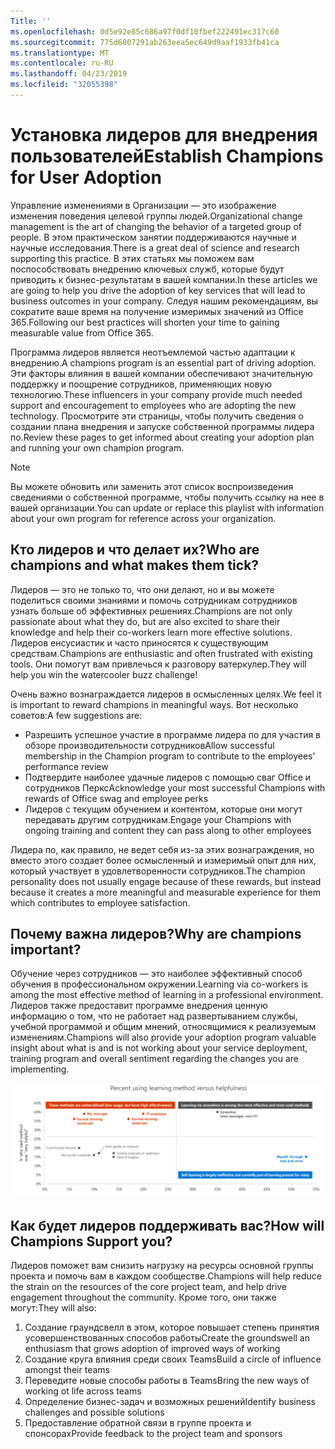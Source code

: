 ```yaml
---
Title: ''
ms.openlocfilehash: 0d5e92e85c686a97f0df10fbef222491ec317c60
ms.sourcegitcommit: 775d6807291ab263eea5ec649d9aaf1933fb41ca
ms.translationtype: MT
ms.contentlocale: ru-RU
ms.lasthandoff: 04/23/2019
ms.locfileid: "32055398"
---
```

# <a name="establish-champions-for-user-adoption"></a><span data-ttu-id="82ba6-102">Установка лидеров для внедрения пользователей</span><span class="sxs-lookup"><span data-stu-id="82ba6-102">Establish Champions for User Adoption</span></span> 

<span data-ttu-id="82ba6-103">Управление изменениями в Организации — это изображение изменения поведения целевой группы людей.</span><span class="sxs-lookup"><span data-stu-id="82ba6-103">Organizational change management is the art of changing the behavior of a targeted group of people.</span></span> <span data-ttu-id="82ba6-104">В этом практическом занятии поддерживаются научные и научные исследования.</span><span class="sxs-lookup"><span data-stu-id="82ba6-104">There is a great deal of science and research supporting this practice.</span></span> <span data-ttu-id="82ba6-105">В этих статьях мы поможем вам поспособствовать внедрению ключевых служб, которые будут приводить к бизнес-результатам в вашей компании.</span><span class="sxs-lookup"><span data-stu-id="82ba6-105">In these articles we are going to help you drive the adoption of key services that will lead to business outcomes in your company.</span></span>  <span data-ttu-id="82ba6-106">Следуя нашим рекомендациям, вы сократите ваше время на получение измеримых значений из Office 365.</span><span class="sxs-lookup"><span data-stu-id="82ba6-106">Following our best practices will shorten your time to gaining measurable value from Office 365.</span></span>  

<span data-ttu-id="82ba6-107">Программа лидеров является неотъемлемой частью адаптации к внедрению.</span><span class="sxs-lookup"><span data-stu-id="82ba6-107">A champions program is an essential part of driving adoption.</span></span> <span data-ttu-id="82ba6-108">Эти факторы влияния в вашей компании обеспечивают значительную поддержку и поощрение сотрудников, применяющих новую технологию.</span><span class="sxs-lookup"><span data-stu-id="82ba6-108">These influencers in your company provide much needed support and encouragement to employees who are adopting the new technology.</span></span> <span data-ttu-id="82ba6-109">Просмотрите эти страницы, чтобы получить сведения о создании плана внедрения и запуске собственной программы лидера по.</span><span class="sxs-lookup"><span data-stu-id="82ba6-109">Review these pages to get informed about creating your adoption plan and running your own champion program.</span></span> 

> [!NOTE]
> <span data-ttu-id="82ba6-110">Вы можете обновить или заменить этот список воспроизведения сведениями о собственной программе, чтобы получить ссылку на нее в вашей организации.</span><span class="sxs-lookup"><span data-stu-id="82ba6-110">You can update or replace this playlist with information about your own program for reference across your organization.</span></span>

## <a name="who-are-champions-and-what-makes-them-tick"></a><span data-ttu-id="82ba6-111">Кто лидеров и что делает их?</span><span class="sxs-lookup"><span data-stu-id="82ba6-111">Who are champions and what makes them tick?</span></span>

<span data-ttu-id="82ba6-112">Лидеров — это не только то, что они делают, но и вы можете поделиться своими знаниями и помочь сотрудникам сотрудников узнать больше об эффективных решениях.</span><span class="sxs-lookup"><span data-stu-id="82ba6-112">Champions are not only passionate about what they do, but are also excited to share their knowledge and help their co-workers learn more effective solutions.</span></span> <span data-ttu-id="82ba6-113">Лидеров енсусиастик и часто приносятся к существующим средствам.</span><span class="sxs-lookup"><span data-stu-id="82ba6-113">Champions are enthusiastic and often frustrated with existing tools.</span></span> <span data-ttu-id="82ba6-114">Они помогут вам привлечься к разговору ватеркулер.</span><span class="sxs-lookup"><span data-stu-id="82ba6-114">They will help you win the watercooler buzz challenge!</span></span>  

<span data-ttu-id="82ba6-115">Очень важно вознаграждается лидеров в осмысленных целях.</span><span class="sxs-lookup"><span data-stu-id="82ba6-115">We feel it is important to reward champions in meaningful ways.</span></span> <span data-ttu-id="82ba6-116">Вот несколько советов:</span><span class="sxs-lookup"><span data-stu-id="82ba6-116">A few suggestions are:</span></span>

- <span data-ttu-id="82ba6-117">Разрешить успешное участие в программе лидера по для участия в обзоре производительности сотрудников</span><span class="sxs-lookup"><span data-stu-id="82ba6-117">Allow successful membership in the Champion program to contribute to the employees' performance review</span></span>
- <span data-ttu-id="82ba6-118">Подтвердите наиболее удачные лидеров с помощью сваг Office и сотрудников Перкс</span><span class="sxs-lookup"><span data-stu-id="82ba6-118">Acknowledge your most successful Champions with rewards of Office swag and employee perks</span></span>  
- <span data-ttu-id="82ba6-119">Лидеров с текущим обучением и контентом, которые они могут передавать другим сотрудникам.</span><span class="sxs-lookup"><span data-stu-id="82ba6-119">Engage your Champions with ongoing training and content they can pass along to other employees</span></span> 

<span data-ttu-id="82ba6-120">Лидера по, как правило, не ведет себя из-за этих вознаграждения, но вместо этого создает более осмысленный и измеримый опыт для них, который участвует в удовлетворенности сотрудников.</span><span class="sxs-lookup"><span data-stu-id="82ba6-120">The champion personality does not usually engage because of these rewards, but instead because it creates a more meaningful and measurable experience for them which contributes to employee satisfaction.</span></span> 

## <a name="why-are-champions-important"></a><span data-ttu-id="82ba6-121">Почему важна лидеров?</span><span class="sxs-lookup"><span data-stu-id="82ba6-121">Why are champions important?</span></span> 

<span data-ttu-id="82ba6-122">Обучение через сотрудников — это наиболее эффективный способ обучения в профессиональном окружении.</span><span class="sxs-lookup"><span data-stu-id="82ba6-122">Learning via co-workers is among the most effective method of learning in a professional environment.</span></span> <span data-ttu-id="82ba6-123">Лидеров также предоставит программе внедрения ценную информацию о том, что не работает над развертыванием службы, учебной программой и общим мнений, относящимися к реализуемым изменениям.</span><span class="sxs-lookup"><span data-stu-id="82ba6-123">Champions will also provide your adoption program valuable insight about what is and is not working about your service deployment, training program and overall sentiment regarding the changes you are implementing.</span></span>  

![Процент использования метода обучения и полезность](media/champstats.png)

## <a name="how-will-champions-support-you"></a><span data-ttu-id="82ba6-125">Как будет лидеров поддерживать вас?</span><span class="sxs-lookup"><span data-stu-id="82ba6-125">How will Champions Support you?</span></span>

<span data-ttu-id="82ba6-126">Лидеров поможет вам снизить нагрузку на ресурсы основной группы проекта и помочь вам в каждом сообществе.</span><span class="sxs-lookup"><span data-stu-id="82ba6-126">Champions will help reduce the strain on the resources of the core project team, and help drive engagement throughout the community.</span></span> <span data-ttu-id="82ba6-127">Кроме того, они также могут:</span><span class="sxs-lookup"><span data-stu-id="82ba6-127">They will also:</span></span>

1. <span data-ttu-id="82ba6-128">Создание граундсвелл в этом, которое повышает степень принятия усовершенствованных способов работы</span><span class="sxs-lookup"><span data-stu-id="82ba6-128">Create the groundswell an enthusiasm that grows adoption of improved ways of working</span></span>
1. <span data-ttu-id="82ba6-129">Создание круга влияния среди своих Teams</span><span class="sxs-lookup"><span data-stu-id="82ba6-129">Build a circle of influence amongst their teams</span></span>
1. <span data-ttu-id="82ba6-130">Переведите новые способы работы в Teams</span><span class="sxs-lookup"><span data-stu-id="82ba6-130">Bring the new ways of working ot life across teams</span></span>
1. <span data-ttu-id="82ba6-131">Определение бизнес-задач и возможных решений</span><span class="sxs-lookup"><span data-stu-id="82ba6-131">Identify business challenges and possible solutions</span></span>
1. <span data-ttu-id="82ba6-132">Предоставление обратной связи в группе проекта и спонсорах</span><span class="sxs-lookup"><span data-stu-id="82ba6-132">Provide feedback to the project team and sponsors</span></span>
